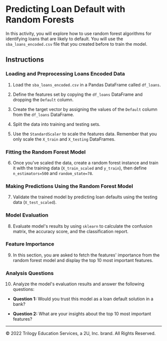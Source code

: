# Predicting Loan Default with Random Forests

In this activity, you will explore how to use random forest algorithms for identifying loans that are likely to default. You will use the `sba_loans_encoded.csv` file that you created before to train the model.

## Instructions

### Loading and Preprocessing Loans Encoded Data

1. Load the `sba_loans_encoded.csv` in a Pandas DataFrame called `df_loans`.

2. Define the features set by copying the `df_loans` DataFrame and dropping the `Default` column.

3. Create the target vector by assigning the values of the `Default` column from the `df_loans` DataFrame.

4. Split the data into training and testing sets.

5. Use the `StandardScaler` to scale the features data. Remember that you only scale the `X_train` and `X_testing` DataFrames.

### Fitting the Random Forest Model

6. Once you've scaled the data, create a random forest instance and train it with the training data (`X_train_scaled` and `y_train`), then define `n_estimators=500` and `random_state=78`.

### Making Predictions Using the Random Forest Model

7. Validate the trained model by predicting loan defaults using the testing data (`X_test_scaled`).

### Model Evaluation

8. Evaluate model's results by using `sklearn` to calculate the confusion matrix, the accuracy score, and the classification report.

### Feature Importance

9. In this section, you are asked to fetch the features' importance from the random forest model and display the top 10 most important features.

### Analysis Questions

10. Analyze the model's evaluation results and answer the following questions:

* **Question 1:** Would you trust this model as a loan default solution in a bank?

* **Question 2:** What are your insights about the top 10 most important features?

---

© 2022 Trilogy Education Services, a 2U, Inc. brand. All Rights Reserved.